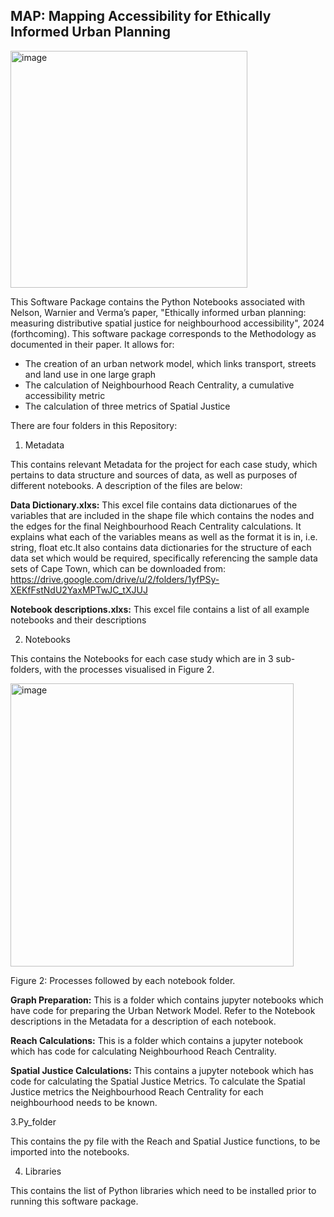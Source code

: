 ## MAP: Mapping Accessibility for Ethically Informed Urban Planning

<img width="379" alt="image" src="https://github.com/user-attachments/assets/b51c1773-f2e5-4070-8598-51964433f790" />

This Software Package contains the Python Notebooks associated with Nelson, Warnier and Verma’s paper, "Ethically informed urban planning: measuring distributive spatial justice for neighbourhood accessibility", 2024 (forthcoming). This software package corresponds to the Methodology as documented in their paper. It allows for:

- The creation of an urban network model, which links transport, streets and land use in one large graph
- The calculation of Neighbourhood Reach Centrality, a cumulative accessibility metric
- The calculation of three metrics of Spatial Justice

There are four folders in this Repository:

1. Metadata

This contains relevant Metadata for the project for each case study, which pertains to data structure and sources of data, as well as purposes of different notebooks. A description of the files are below:

**Data Dictionary.xlxs:**
This excel file contains data dictionarues of the variables that are included in the shape file which contains the nodes and the edges for the final Neighbourhood Reach Centrality calculations. It explains what each of the variables means as well as the format it is in, i.e. string, float etc.It also contains data dictionaries for the structure of each data set which would be required, specifically referencing the sample data sets of Cape Town, which can be downloaded from: https://drive.google.com/drive/u/2/folders/1yfPSy-XEKfFstNdU2YaxMPTwJC_tXJUJ

**Notebook descriptions.xlxs:**
This excel file contains a list of all example notebooks and their descriptions

2. Notebooks

This contains the Notebooks for each case study which are in 3 sub-folders, with the processes visualised in Figure 2.

<img width="453" alt="image" src="https://github.com/user-attachments/assets/ab24da37-8ed1-42df-b79f-eb6679cf5d51" />

Figure 2: Processes followed by each notebook folder.

**Graph Preparation:**
This is a folder which contains jupyter notebooks which have code for preparing the Urban Network Model. Refer to the Notebook descriptions in the Metadata for a description of each notebook.

**Reach Calculations:**
This is a folder which contains a jupyter notebook which has code for calculating Neighbourhood Reach Centrality.

**Spatial Justice Calculations:**
This contains a jupyter notebook which has code for calculating the Spatial Justice Metrics.
To calculate the Spatial Justice metrics the Neighbourhood Reach Centrality for each neighbourhood needs to be known.

3.Py_folder

This contains the py file with the Reach and Spatial Justice functions, to be imported into the notebooks.

4. Libraries

This contains the list of Python libraries which need to be installed prior to running this software package.



